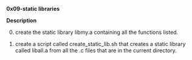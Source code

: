 **0x09-static libraries**

**Description**

0. create the static library libmy.a containing all the functions listed.

1. create a  script called create_static_lib.sh that creates a static library called liball.a from all the .c files that are in the current directory.

